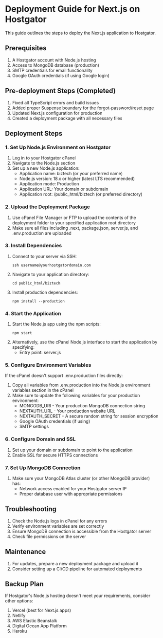 # Deployment Guide for Next.js on Hostgator

This guide outlines the steps to deploy the Next.js application to Hostgator.

## Prerequisites

1. A Hostgator account with Node.js hosting
2. Access to MongoDB database (production)
3. SMTP credentials for email functionality
4. Google OAuth credentials (if using Google login)

## Pre-deployment Steps (Completed)

1. Fixed all TypeScript errors and build issues
2. Added proper Suspense boundary for the forgot-password/reset page
3. Updated Next.js configuration for production
4. Created a deployment package with all necessary files

## Deployment Steps

### 1. Set Up Node.js Environment on Hostgator

1. Log in to your Hostgator cPanel
2. Navigate to the Node.js section
3. Set up a new Node.js application:
   - Application name: biztech (or your preferred name)
   - Node.js version: 18.x or higher (latest LTS recommended)
   - Application mode: Production
   - Application URL: Your domain or subdomain
   - Application root: /public_html/biztech (or preferred directory)

### 2. Upload the Deployment Package

1. Use cPanel File Manager or FTP to upload the contents of the deployment folder to your specified application root directory
2. Make sure all files including .next, package.json, server.js, and .env.production are uploaded

### 3. Install Dependencies

1. Connect to your server via SSH:
   ```
   ssh username@yourhostgatordomain.com
   ```
2. Navigate to your application directory:
   ```
   cd public_html/biztech
   ```
3. Install production dependencies:
   ```
   npm install --production
   ```

### 4. Start the Application

1. Start the Node.js app using the npm scripts:
   ```
   npm start
   ```
2. Alternatively, use the cPanel Node.js interface to start the application by specifying:
   - Entry point: server.js

### 5. Configure Environment Variables

If the cPanel doesn't support .env.production files directly:

1. Copy all variables from .env.production into the Node.js environment variables section in the cPanel
2. Make sure to update the following variables for your production environment:
   - MONGODB_URI - Your production MongoDB connection string
   - NEXTAUTH_URL - Your production website URL
   - NEXTAUTH_SECRET - A secure random string for session encryption
   - Google OAuth credentials (if using)
   - SMTP settings

### 6. Configure Domain and SSL

1. Set up your domain or subdomain to point to the application
2. Enable SSL for secure HTTPS connections

### 7. Set Up MongoDB Connection

1. Make sure your MongoDB Atlas cluster (or other MongoDB provider) has:
   - Network access enabled for your Hostgator server IP
   - Proper database user with appropriate permissions

## Troubleshooting

1. Check the Node.js logs in cPanel for any errors
2. Verify environment variables are set correctly
3. Ensure MongoDB connection is accessible from the Hostgator server
4. Check file permissions on the server

## Maintenance

1. For updates, prepare a new deployment package and upload it
2. Consider setting up a CI/CD pipeline for automated deployments

## Backup Plan

If Hostgator's Node.js hosting doesn't meet your requirements, consider other options:
1. Vercel (best for Next.js apps)
2. Netlify
3. AWS Elastic Beanstalk
4. Digital Ocean App Platform
5. Heroku
